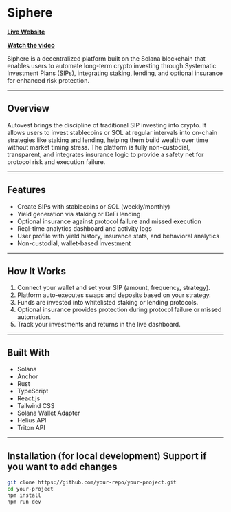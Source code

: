 # Siphere
**[Live Website](https://siphere.vercel.app/)**

**[Watch the video]()**

Siphere is a decentralized platform built on the Solana blockchain that enables users to automate long-term crypto investing through Systematic Investment Plans (SIPs), integrating staking, lending, and optional insurance for enhanced risk protection.


---

## Overview

Autovest brings the discipline of traditional SIP investing into crypto. It allows users to invest stablecoins or SOL at regular intervals into on-chain strategies like staking and lending, helping them build wealth over time without market timing stress. The platform is fully non-custodial, transparent, and integrates insurance logic to provide a safety net for protocol risk and execution failure.

---

## Features

- Create SIPs with stablecoins or SOL (weekly/monthly)
- Yield generation via staking or DeFi lending
- Optional insurance against protocol failure and missed execution
- Real-time analytics dashboard and activity logs
- User profile with yield history, insurance stats, and behavioral analytics
- Non-custodial, wallet-based investment

---

## How It Works

1. Connect your wallet and set your SIP (amount, frequency, strategy).
2. Platform auto-executes swaps and deposits based on your strategy.
3. Funds are invested into whitelisted staking or lending protocols.
4. Optional insurance provides protection during protocol failure or missed automation.
5. Track your investments and returns in the live dashboard.

---

## Built With

- Solana  
- Anchor  
- Rust  
- TypeScript  
- React.js  
- Tailwind CSS  
- Solana Wallet Adapter  
- Helius API  
- Triton API

---

##  Installation (for local development) Support if you want to add changes 

```bash
git clone https://github.com/your-repo/your-project.git
cd your-project
npm install
npm run dev




